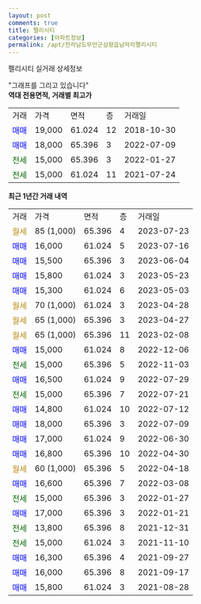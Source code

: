 ```yaml
---
layout: post
comments: true
title: 펠리시티
categories: [아파트정보]
permalink: /apt/전라남도무안군삼향읍남악리펠리시티
---
```


펠리시티 실거래 상세정보

<script type="text/javascript">
  google.charts.load('current', {'packages':['line', 'corechart']});
  google.charts.setOnLoadCallback(drawChart);

  function drawChart() {
    var data = new google.visualization.DataTable();
    data.addColumn('date', '거래일');
    data.addColumn('number', "매매");
    data.addColumn('number', "전세");
    data.addColumn('number', "전매");

    data.addRows([[new Date(Date.parse("2023-07-23")), null, null, null], [new Date(Date.parse("2023-07-16")), 16000, null, null], [new Date(Date.parse("2023-06-04")), 15500, null, null], [new Date(Date.parse("2023-05-23")), 15800, null, null], [new Date(Date.parse("2023-05-03")), 15300, null, null], [new Date(Date.parse("2023-04-28")), null, null, null], [new Date(Date.parse("2023-04-27")), null, null, null], [new Date(Date.parse("2023-02-08")), null, null, null], [new Date(Date.parse("2022-12-06")), 15000, null, null], [new Date(Date.parse("2022-11-03")), null, 15000, null], [new Date(Date.parse("2022-07-29")), 16500, null, null], [new Date(Date.parse("2022-07-21")), null, 15000, null], [new Date(Date.parse("2022-07-12")), 14800, null, null], [new Date(Date.parse("2022-07-09")), 18000, null, null], [new Date(Date.parse("2022-06-30")), 17000, null, null], [new Date(Date.parse("2022-04-30")), 16800, null, null], [new Date(Date.parse("2022-04-18")), null, null, null], [new Date(Date.parse("2022-03-08")), 16600, null, null], [new Date(Date.parse("2022-01-27")), null, 15000, null], [new Date(Date.parse("2022-01-21")), 17000, null, null], [new Date(Date.parse("2021-12-31")), null, 13800, null], [new Date(Date.parse("2021-11-10")), null, 15000, null], [new Date(Date.parse("2021-09-27")), 16300, null, null], [new Date(Date.parse("2021-09-17")), 16000, null, null], [new Date(Date.parse("2021-08-28")), 15800, null, null]]);

    var options = {
      hAxis: {
        format: 'yyyy/MM/dd'
      },    
      lineWidth: 0,
      pointsVisible: true,    
      title: '최근 1년간 유형별 실거래가 분포',
      legend: { position: 'bottom' }
    };

    var formatter = new google.visualization.NumberFormat({pattern:'###,###'} );
    formatter.format(data, 1);
    formatter.format(data, 2);
    
    setTimeout(function() {
        var chart = new google.visualization.LineChart(document.getElementById('columnchart_material'));
        chart.draw(data, (options));
        document.getElementById('loading').style.display = 'none';
    }, 200);
  }
</script>


<div id="loading" style="z-index:20; display: block; margin-left: 0px">"그래프를 그리고 있습니다"</div>
<div id="columnchart_material" style="width: 95%; margin-left: 0px; display: block"></div>
<!-- contents start -->
<b>역대 전용면적, 거래별 최고가</b>
<table class="sortable">
    <tr>
      <td>거래</td>
      <td>가격</td>
      <td>면적</td>
      <td>층</td>
      <td>거래일</td>
    </tr>
        <tr>
          <td><a style="color: blue">매매</a></td>
          <td>19,000</td>
          <td>61.024</td>
          <td>12</td>
          <td>2018-10-30</td>
        </tr>            <tr>
          <td><a style="color: blue">매매</a></td>
          <td>18,000</td>
          <td>65.396</td>
          <td>3</td>
          <td>2022-07-09</td>
        </tr>        
        <tr>
              <td><a style="color: darkgreen">전세</a></td>
              <td>15,000</td>
              <td>65.396</td>
              <td>3</td>
              <td>2022-01-27</td>
            </tr>            <tr>
              <td><a style="color: darkgreen">전세</a></td>
              <td>15,000</td>
              <td>61.024</td>
              <td>11</td>
              <td>2021-07-24</td>
            </tr>        
    
</table>

<b>최근 1년간 거래 내역</b>

<table class="sortable">
    <tr>
      <td>거래</td>
      <td>가격</td>
      <td>면적</td>
      <td>층</td>
      <td>거래일</td>
    </tr>
    <tr>
      <td><a style="color: darkgoldenrod">월세</a></td>
      <td>85 (1,000)</td>
      <td>65.396</td>
      <td>4</td>
      <td>2023-07-23</td>
    </tr>          <tr>
      <td><a style="color: blue">매매</a></td>
      <td>16,000</td>
      <td>61.024</td>
      <td>5</td>
      <td>2023-07-16</td>
    </tr>          <tr>
      <td><a style="color: blue">매매</a></td>
      <td>15,500</td>
      <td>65.396</td>
      <td>3</td>
      <td>2023-06-04</td>
    </tr>          <tr>
      <td><a style="color: blue">매매</a></td>
      <td>15,800</td>
      <td>61.024</td>
      <td>3</td>
      <td>2023-05-23</td>
    </tr>          <tr>
      <td><a style="color: blue">매매</a></td>
      <td>15,300</td>
      <td>61.024</td>
      <td>6</td>
      <td>2023-05-03</td>
    </tr>          <tr>
      <td><a style="color: darkgoldenrod">월세</a></td>
      <td>70 (1,000)</td>
      <td>61.024</td>
      <td>3</td>
      <td>2023-04-28</td>
    </tr>          <tr>
      <td><a style="color: darkgoldenrod">월세</a></td>
      <td>65 (1,000)</td>
      <td>65.396</td>
      <td>3</td>
      <td>2023-04-27</td>
    </tr>          <tr>
      <td><a style="color: darkgoldenrod">월세</a></td>
      <td>65 (1,000)</td>
      <td>65.396</td>
      <td>11</td>
      <td>2023-02-08</td>
    </tr>          <tr>
      <td><a style="color: blue">매매</a></td>
      <td>15,000</td>
      <td>61.024</td>
      <td>8</td>
      <td>2022-12-06</td>
    </tr>          <tr>
      <td><a style="color: darkgreen">전세</a></td>
      <td>15,000</td>
      <td>65.396</td>
      <td>5</td>
      <td>2022-11-03</td>
    </tr>          <tr>
      <td><a style="color: blue">매매</a></td>
      <td>16,500</td>
      <td>61.024</td>
      <td>9</td>
      <td>2022-07-29</td>
    </tr>          <tr>
      <td><a style="color: darkgreen">전세</a></td>
      <td>15,000</td>
      <td>65.396</td>
      <td>7</td>
      <td>2022-07-21</td>
    </tr>          <tr>
      <td><a style="color: blue">매매</a></td>
      <td>14,800</td>
      <td>61.024</td>
      <td>10</td>
      <td>2022-07-12</td>
    </tr>          <tr>
      <td><a style="color: blue">매매</a></td>
      <td>18,000</td>
      <td>65.396</td>
      <td>3</td>
      <td>2022-07-09</td>
    </tr>          <tr>
      <td><a style="color: blue">매매</a></td>
      <td>17,000</td>
      <td>61.024</td>
      <td>9</td>
      <td>2022-06-30</td>
    </tr>          <tr>
      <td><a style="color: blue">매매</a></td>
      <td>16,800</td>
      <td>65.396</td>
      <td>10</td>
      <td>2022-04-30</td>
    </tr>          <tr>
      <td><a style="color: darkgoldenrod">월세</a></td>
      <td>60 (1,000)</td>
      <td>65.396</td>
      <td>5</td>
      <td>2022-04-18</td>
    </tr>          <tr>
      <td><a style="color: blue">매매</a></td>
      <td>16,600</td>
      <td>65.396</td>
      <td>7</td>
      <td>2022-03-08</td>
    </tr>          <tr>
      <td><a style="color: darkgreen">전세</a></td>
      <td>15,000</td>
      <td>65.396</td>
      <td>3</td>
      <td>2022-01-27</td>
    </tr>          <tr>
      <td><a style="color: blue">매매</a></td>
      <td>17,000</td>
      <td>65.396</td>
      <td>3</td>
      <td>2022-01-21</td>
    </tr>          <tr>
      <td><a style="color: darkgreen">전세</a></td>
      <td>13,800</td>
      <td>65.396</td>
      <td>8</td>
      <td>2021-12-31</td>
    </tr>          <tr>
      <td><a style="color: darkgreen">전세</a></td>
      <td>15,000</td>
      <td>61.024</td>
      <td>3</td>
      <td>2021-11-10</td>
    </tr>          <tr>
      <td><a style="color: blue">매매</a></td>
      <td>16,300</td>
      <td>65.396</td>
      <td>4</td>
      <td>2021-09-27</td>
    </tr>          <tr>
      <td><a style="color: blue">매매</a></td>
      <td>16,000</td>
      <td>65.396</td>
      <td>8</td>
      <td>2021-09-17</td>
    </tr>          <tr>
      <td><a style="color: blue">매매</a></td>
      <td>15,800</td>
      <td>61.024</td>
      <td>3</td>
      <td>2021-08-28</td>
    </tr>      </table>
<!-- contents end -->    


